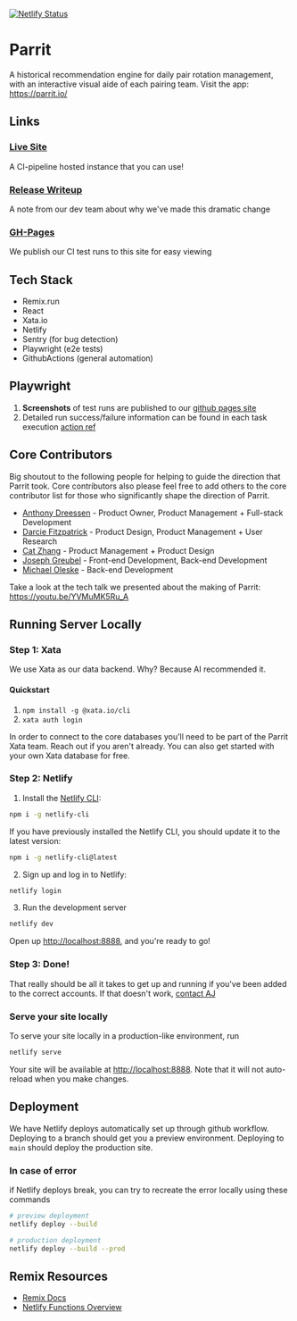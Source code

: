[![Netlify Status](https://api.netlify.com/api/v1/badges/6f43fea8-e2ed-4356-823e-66607621761d/deploy-status)](https://app.netlify.com/sites/parrit/deploys)

# Parrit

A historical recommendation engine for daily pair rotation management, with an interactive visual aide of each pairing team.
Visit the app: https://parrit.io/

## Links

### [Live Site](https://parrit.io)

A CI-pipeline hosted instance that you can use!

### [Release Writeup](./REWRITE.md)

A note from our dev team about why we've made this dramatic change

### [GH-Pages](https://parrit.github.io/parrit-remix-netlify)

We publish our CI test runs to this site for easy viewing

## Tech Stack

- Remix.run
- React
- Xata.io
- Netlify
- Sentry (for bug detection)
- Playwright (e2e tests)
- GithubActions (general automation)

## Playwright

1. **Screenshots** of test runs are published to our [github pages site](https://parrit.github.io/parrit-remix-netlify/)
2. Detailed run success/failure information can be found in each task execution [action ref](https://github.com/Parrit/parrit-remix-netlify/actions/workflows/playwright.yml)

## Core Contributors

Big shoutout to the following people for helping to guide the direction that Parrit took. Core contributors also please feel free to add others to the core contributor list for those who significantly shape the direction of Parrit.

- [Anthony Dreessen](mailto:anthonydreessen@gmail.com) - Product Owner, Product Management + Full-stack Development
- [Darcie Fitzpatrick](mailto:darciefitzpatrick@gmail.com) - Product Design, Product Management + User Research
- [Cat Zhang](mailto:cielzee@gmail.com) - Product Management + Product Design
- [Joseph Greubel](mailto:joegreubel1@gmail.com) - Front-end Development, Back-end Development
- [Michael Oleske](mailto:moleske@pivotal.io) - Back-end Development

Take a look at the tech talk we presented about the making of Parrit: https://youtu.be/YVMuMK5Ru_A

## Running Server Locally

### Step 1: Xata

We use Xata as our data backend. Why? Because AI recommended it.

#### Quickstart

1. `npm install -g @xata.io/cli`
2. `xata auth login`

In order to connect to the core databases you'll need to be part of the Parrit Xata team. Reach out if you aren't already. You can also get started with your own Xata database for free.

### Step 2: Netlify

1. Install the [Netlify CLI](https://docs.netlify.com/cli/get-started/):

```sh
npm i -g netlify-cli
```

If you have previously installed the Netlify CLI, you should update it to the latest version:

```sh
npm i -g netlify-cli@latest
```

2. Sign up and log in to Netlify:

```sh
netlify login
```

3. Run the development server

```sh
netlify dev
```

Open up [http://localhost:8888](http://localhost:8888), and you're ready to go!

### Step 3: Done!

That really should be all it takes to get up and running if you've been added to the correct accounts. If that doesn't work, [contact AJ](mailto:anthonydreessen@gmail.com)

### Serve your site locally

To serve your site locally in a production-like environment, run

```sh
netlify serve
```

Your site will be available at [http://localhost:8888](http://localhost:8888). Note that it will not auto-reload when you make changes.

## Deployment

We have Netlify deploys automatically set up through github workflow. Deploying to a branch should get you a preview environment. Deploying to `main` should deploy the production site.

### In case of error

if Netlify deploys break, you can try to recreate the error locally using these commands

```sh
# preview deployment
netlify deploy --build

# production deployment
netlify deploy --build --prod
```

## Remix Resources

- [Remix Docs](https://remix.run/docs)
- [Netlify Functions Overview](https://docs.netlify.com/functions/overview)
